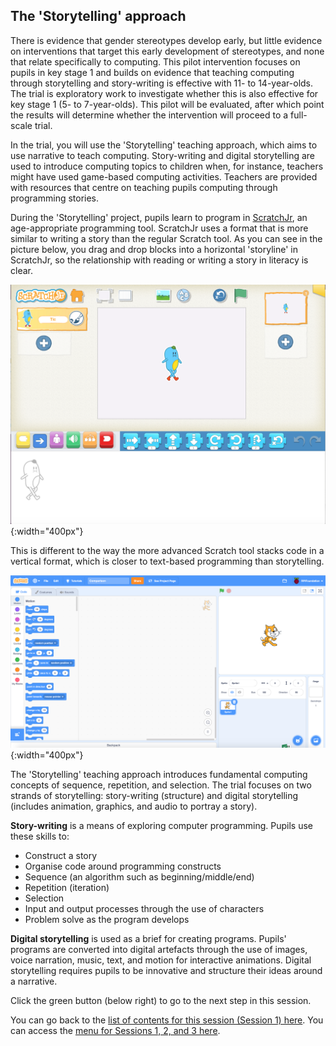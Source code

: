 ##  The 'Storytelling' approach
There is evidence that gender stereotypes develop early, but little evidence on interventions that target this early development of stereotypes, and none that relate specifically to computing. This pilot intervention focuses on pupils in key stage 1 and builds on evidence that teaching computing through storytelling and story-writing is effective with 11- to 14-year-olds. The trial is exploratory work to investigate whether this is also effective for key stage 1 (5- to 7-year-olds). This pilot will be evaluated, after which point the results will determine whether the intervention will proceed to a full-scale trial.

In the trial, you will use the 'Storytelling' teaching approach, which aims to use narrative to teach computing. Story-writing and digital storytelling are used to introduce computing topics to children when, for instance, teachers might have used game-based computing activities. Teachers are provided with resources that centre on teaching pupils computing through programming stories.

During the 'Storytelling' project, pupils learn to program in [ScratchJr](https://www.scratchjr.org), an age-appropriate programming tool. ScratchJr uses a format that is more similar to writing a story than the regular Scratch tool. As you can see in the picture below, you drag and drop blocks into a horizontal 'storyline' in ScratchJr, so the relationship with reading or writing a story in literacy is clear.

![Scratchjr.png](images/ks1storytelling-ScratchJr.png){:width="400px"}

This is different to the way the more advanced Scratch tool stacks code in a vertical format, which is closer to text-based programming than storytelling.

![Scratch.png](images/ks1storytelling-Scratch.png){:width="400px"}

The 'Storytelling' teaching approach introduces fundamental computing concepts of sequence, repetition, and selection. The trial focuses on two strands of storytelling:
story-writing (structure) and digital storytelling (includes animation, graphics, and audio to portray a story).

**Story-writing** is a means of exploring computer programming. Pupils use these skills to:
+ Construct a story
+ Organise code around programming constructs
+ Sequence (an algorithm such as beginning/middle/end)
+ Repetition (iteration)
+ Selection
+ Input and output processes through the use of characters
+ Problem solve as the program develops

**Digital storytelling** is used as a brief for creating programs. Pupils' programs are converted into digital artefacts through the use of images, voice narration, music, text, and motion for interactive animations. Digital storytelling requires pupils to be innovative and structure their ideas around a narrative.

Click the green button (below right) to go to the next step in this session.

You can go back to the [list of contents for this session (Session 1) here](https://projects.raspberrypi.org/en/projects/KS1StorytellingTraining_Session1_GBICi1b).
You can access the [menu for Sessions 1, 2, and 3 here](https://projects.raspberrypi.org/en/pathways/ks1-storytellingtraining-gbici1b).
